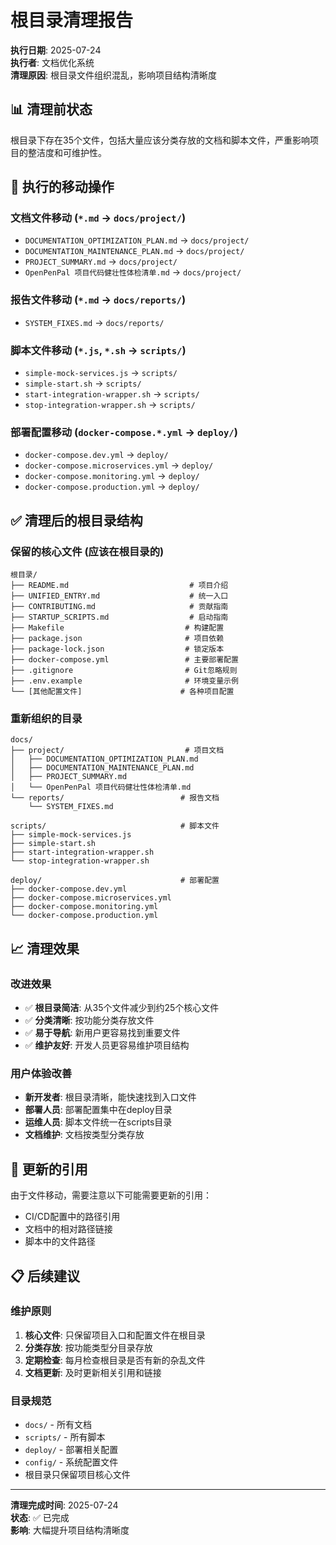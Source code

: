 # 根目录清理报告

**执行日期**: 2025-07-24  
**执行者**: 文档优化系统  
**清理原因**: 根目录文件组织混乱，影响项目结构清晰度

## 📊 清理前状态

根目录下存在35个文件，包括大量应该分类存放的文档和脚本文件，严重影响项目的整洁度和可维护性。

## 🔄 执行的移动操作

### 文档文件移动 (`*.md` → `docs/project/`)
- `DOCUMENTATION_OPTIMIZATION_PLAN.md` → `docs/project/`
- `DOCUMENTATION_MAINTENANCE_PLAN.md` → `docs/project/`
- `PROJECT_SUMMARY.md` → `docs/project/`
- `OpenPenPal 项目代码健壮性体检清单.md` → `docs/project/`

### 报告文件移动 (`*.md` → `docs/reports/`)
- `SYSTEM_FIXES.md` → `docs/reports/`

### 脚本文件移动 (`*.js`, `*.sh` → `scripts/`)
- `simple-mock-services.js` → `scripts/`
- `simple-start.sh` → `scripts/`
- `start-integration-wrapper.sh` → `scripts/`
- `stop-integration-wrapper.sh` → `scripts/`

### 部署配置移动 (`docker-compose.*.yml` → `deploy/`)
- `docker-compose.dev.yml` → `deploy/`
- `docker-compose.microservices.yml` → `deploy/`
- `docker-compose.monitoring.yml` → `deploy/`
- `docker-compose.production.yml` → `deploy/`

## ✅ 清理后的根目录结构

### 保留的核心文件 (应该在根目录的)
```
根目录/
├── README.md                           # 项目介绍
├── UNIFIED_ENTRY.md                    # 统一入口
├── CONTRIBUTING.md                     # 贡献指南
├── STARTUP_SCRIPTS.md                  # 启动指南
├── Makefile                           # 构建配置
├── package.json                       # 项目依赖
├── package-lock.json                  # 锁定版本
├── docker-compose.yml                 # 主要部署配置
├── .gitignore                         # Git忽略规则
├── .env.example                       # 环境变量示例
└── [其他配置文件]                      # 各种项目配置
```

### 重新组织的目录
```
docs/
├── project/                           # 项目文档
│   ├── DOCUMENTATION_OPTIMIZATION_PLAN.md
│   ├── DOCUMENTATION_MAINTENANCE_PLAN.md
│   ├── PROJECT_SUMMARY.md
│   └── OpenPenPal 项目代码健壮性体检清单.md
└── reports/                          # 报告文档
    └── SYSTEM_FIXES.md

scripts/                              # 脚本文件
├── simple-mock-services.js
├── simple-start.sh
├── start-integration-wrapper.sh
└── stop-integration-wrapper.sh

deploy/                               # 部署配置
├── docker-compose.dev.yml
├── docker-compose.microservices.yml
├── docker-compose.monitoring.yml
└── docker-compose.production.yml
```

## 📈 清理效果

### 改进效果
- ✅ **根目录简洁**: 从35个文件减少到约25个核心文件
- ✅ **分类清晰**: 按功能分类存放文件
- ✅ **易于导航**: 新用户更容易找到重要文件
- ✅ **维护友好**: 开发人员更容易维护项目结构

### 用户体验改善
- **新开发者**: 根目录清晰，能快速找到入口文件
- **部署人员**: 部署配置集中在deploy目录
- **运维人员**: 脚本文件统一在scripts目录
- **文档维护**: 文档按类型分类存放

## 🔗 更新的引用

由于文件移动，需要注意以下可能需要更新的引用：
- CI/CD配置中的路径引用
- 文档中的相对路径链接
- 脚本中的文件路径

## 📋 后续建议

### 维护原则
1. **核心文件**: 只保留项目入口和配置文件在根目录
2. **分类存放**: 按功能类型分目录存放
3. **定期检查**: 每月检查根目录是否有新的杂乱文件
4. **文档更新**: 及时更新相关引用和链接

### 目录规范
- `docs/` - 所有文档
- `scripts/` - 所有脚本
- `deploy/` - 部署相关配置
- `config/` - 系统配置文件
- 根目录只保留项目核心文件

---

**清理完成时间**: 2025-07-24  
**状态**: ✅ 已完成  
**影响**: 大幅提升项目结构清晰度